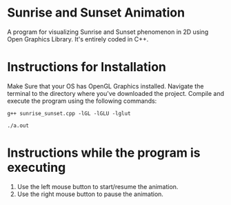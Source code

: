 # Sunrise and Sunset Animation

A program for visualizing Sunrise and Sunset phenomenon in 2D using Open Graphics Library. It's entirely coded in C++.

# Instructions for Installation

Make Sure that your OS has OpenGL Graphics installed. Navigate the terminal to the directory where you've downloaded the project. Compile and execute the program using the following commands:

`g++ sunrise_sunset.cpp -lGL -lGLU -lglut`

`./a.out`

# Instructions while the program is executing

1. Use the left mouse button to start/resume the animation.
2. Use the right mouse button to pause the animation. 
